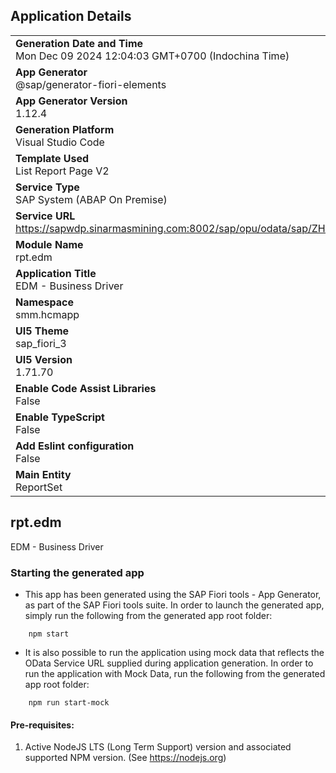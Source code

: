## Application Details
|               |
| ------------- |
|**Generation Date and Time**<br>Mon Dec 09 2024 12:04:03 GMT+0700 (Indochina Time)|
|**App Generator**<br>@sap/generator-fiori-elements|
|**App Generator Version**<br>1.12.4|
|**Generation Platform**<br>Visual Studio Code|
|**Template Used**<br>List Report Page V2|
|**Service Type**<br>SAP System (ABAP On Premise)|
|**Service URL**<br>https://sapwdp.sinarmasmining.com:8002/sap/opu/odata/sap/ZHCM_EDM_RPT_SRV
|**Module Name**<br>rpt.edm|
|**Application Title**<br>EDM - Business Driver|
|**Namespace**<br>smm.hcmapp|
|**UI5 Theme**<br>sap_fiori_3|
|**UI5 Version**<br>1.71.70|
|**Enable Code Assist Libraries**<br>False|
|**Enable TypeScript**<br>False|
|**Add Eslint configuration**<br>False|
|**Main Entity**<br>ReportSet|

## rpt.edm

EDM - Business Driver

### Starting the generated app

-   This app has been generated using the SAP Fiori tools - App Generator, as part of the SAP Fiori tools suite.  In order to launch the generated app, simply run the following from the generated app root folder:

```
    npm start
```

- It is also possible to run the application using mock data that reflects the OData Service URL supplied during application generation.  In order to run the application with Mock Data, run the following from the generated app root folder:

```
    npm run start-mock
```

#### Pre-requisites:

1. Active NodeJS LTS (Long Term Support) version and associated supported NPM version.  (See https://nodejs.org)


